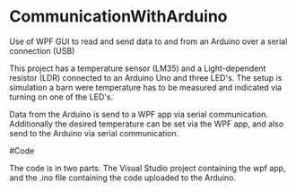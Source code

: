 # CommunicationWithArduino
Use of WPF GUI to read and send data to and from an Arduino over a serial connection (USB)

This project has a temperature sensor (LM35) and a Light-dependent resistor (LDR) connected to an Arduino Uno and three LED's.
The setup is simulation a barn were temperature has to be measured and indicated via turning on one of the LED's.

Data from the Arduino is send to a WPF app via serial communication. Additionally the desired temperature can be set via the WPF app,
and also send to the Arduino via serial communication.

#Code

The code is in two parts. The Visual Studio project containing the wpf app, and the .ino file containing the code uploaded to the Arduino.
